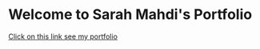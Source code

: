 # Welcome to Sarah Mahdi's Portfolio

[Click on this link see my portfolio](https://sarah-mahdi.netlify.app/)
